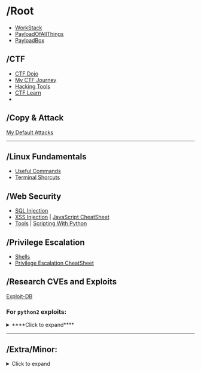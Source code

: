 # /Root
- [WorkStack](https://github.com/PranjalBasak/Documentation/blob/main/WorkStack.md)
- [PayloadOfAllThings](https://github.com/swisskyrepo/PayloadsAllTheThings/tree/master)
- [PayloadBox](https://github.com/payloadbox)

## /CTF 
* [CTF Dojo](ctfdojo.md)
* [My CTF Journey](my_ctf_journey.md)
* [Hacking Tools](ctf_tools.md)
* [CTF Learn](https://www.ctflearn.com)
* 
## /Copy & Attack
[My Default Attacks](Copy&Attack.md)

-----------------------------------------------------------------------------------------------------------
## /Linux Fundamentals
- [Useful Commands](linux_commands.md)
- [Terminal Shorcuts](https://github.com/PranjalBasak/Documentation/blob/main/Linux_Shortcuts.md)

## /Web Security
- [SQL Injection](sql_inj.md)
- [XSS Injection](xss.md) | [JavaScript CheatSheet](https://htmlcheatsheet.com/js/)
- [Tools](webtools.md) | [Scripting With Python](script_with_python.md)

## /Privilege Escalation
- [Shells](Shells.md)
- [Privilege Escalation CheatSheet](https://gtfobins.github.io)

## /Research CVEs and Exploits
[Exploit-DB](https://www.exploit-db.com/)
### For `python2` exploits: 
<details>
  <summary>****Click to expand****</summary>

  You need to first install the following packages:
```bash
apt install 2to3
apt install python3-lib2to3
apt install python3-toolz
```
For windows just install 2to3
```cmd
pip install 2to3
```
Then, You can simply go to that directory your python file is in and type the following command:
```bash
2to3 ./filename.py
```

OR for writing the updated python 3 code to the existing file
```bash
2to3 . -w
```
This last will convert all the python files that are in the directory.

</details>



-------------------------------------------------------------------------------------------------------------



## /Extra/Minor:
<details>
  <summary>Click to expand</summary>

  ## Certificate Materials
[Google Cyber Security Certificate](google_cert.md)

  ### Career Path : Red Teamer
TryHackMe Path:
* [JR Penetration Tester](https://tryhackme.com/path/outline/jrpenetrationtester)
* [Offensive Pentesting](https://tryhackme.com/path/outline/pentesting)
* [Red Teamer](https://tryhackme.com/path/outline/redteaming)
* 
### TryHackMe Path Order
**Note** : Path Designed for A Beginner wishing to Explore All the Fields of Cyber Security
1. Introduction to Cyber Security Path

2. Pre Security Path playlist: 

3. Complete Beginner Path

4. Web Fundamentals Path

5. Security Engineer

6. SOC Level 1 Path

7. SOC Level 2 Path

8. Jr Penetration Tester Path

9. Offensive Pentesting Path

10. Red Teaming Path

11. Cyber Defense Path

12. Attacking and Defending AWS

13. CompTIA Pentest+ Path

<iframe src="https://www.linkedin.com/embed/feed/update/urn:li:ugcPost:7148366612616687616" height="856" width="504" frameborder="0" allowfullscreen="" title="Embedded post"></iframe>

### GSM Hacking
* [YouTube Channel](https://www.youtube.com/@RobVK8FOES)
* [Rumble [in case the channel gets banned]](https://rumble.com/user/RobVK8FOES)


</details>

